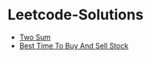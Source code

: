 # Leetcode-Solutions

* [Two Sum](1-two-sum)
* [Best Time To Buy And Sell Stock](121-best-time-to-buy-and-sell-stock)
